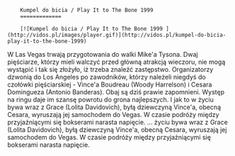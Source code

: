 
        Kumpel do bicia / Play It to The Bone 1999 
        =============
        
        [![Kumpel do bicia / Play It to The Bone 1999 ](http://vidos.pl/images/player.gif)](http://vidos.pl/kumpel-do-bicia-play-it-to-the-bone-1999)
        
        
 W Las Vegas trwają przygotowania do walki Mike'a Tysona. Dwaj pięściarze, którzy mieli walczyć przed główną atrakcją wieczoru, nie mogą wystąpić i tak się złożyło, iż trzeba znaleźć zastępstwo. Organizatorzy dzwonią do Los Angeles po zawodników, którzy należeli niegdyś do czołówki pięściarskiej - Vince'a Boudreau (Woody Harrelson) i Cesara Domingueza (Antonio Banderas). Obaj są dziś prawie zapomnieni. Występ na ringu daje im szansę powrotu do grona najlepszych. I jak to w życiu bywa wraz z Grace (Lolita Davidovich), byłą dziewczyną Vince'a, obecną Cesara, wyruszają jej samochodem do Vegas. W czasie podróży między przyjaźniącymi się bokserami narasta napięcie.   ... życiu bywa wraz z Grace (Lolita Davidovich), byłą dziewczyną Vince'a, obecną Cesara, wyruszają jej samochodem do Vegas. W czasie podróży między przyjaźniącymi się bokserami narasta napięcie.
    